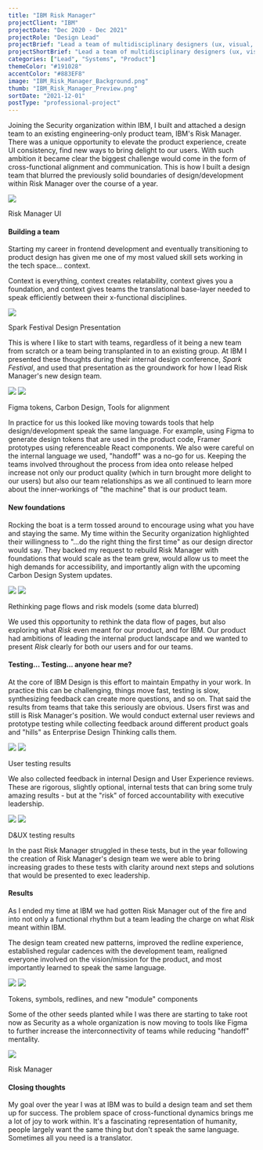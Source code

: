 ```yaml
---
title: "IBM Risk Manager"
projectClient: "IBM"
projectDate: "Dec 2020 - Dec 2021"
projectRole: "Design Lead"
projectBrief: "Lead a team of multidisciplinary designers (ux, visual, research, frontend) to create delightful and engaging user experiences in IBM's Security Risk Manager. Worked with executive stakeholders and project managers to define the long-term vision and strategic position of the product. Defined shared experiences that were contributed back to the broader IBM product ecosystem. Maintained a focus on team health and delivery expectations through transparent product release cycles with support from IBM's Enterprise Design Thinking methodologies."
projectShortBrief: "Lead a team of multidisciplinary designers (ux, visual, research, frontend) to create delightful and engaging user experiences in IBM's Security Risk Manager."
categories: ["Lead", "Systems", "Product"]
themeColor: "#191028"
accentColor: "#883EF8"
image: "IBM_Risk_Manager_Background.png"
thumb: "IBM_Risk_Manager_Preview.png"
sortDate: "2021-12-01"
postType: "professional-project"
---
```


Joining the Security organization within IBM, I built and attached a design team to an existing engineering-only product team, IBM's Risk Manager. There was a unique opportunity to elevate the product experience, create UI consistency, find new ways to bring delight to our users. With such ambition it became clear the biggest challenge would come in the form of cross-functional alignment and communication. This is how I built a design team that blurred the previously solid boundaries of design/development within Risk Manager over the course of a year.

<div class="photo-container">
<img src="ibm_asset_1.png" />
</div>
<p class="photo-grid-subtitle">Risk Manager UI</p>

#### Building a team
Starting my career in frontend development and eventually transitioning to product design has given me one of my most valued skill sets working in the tech space... context.

Context is everything, context creates relatability, context gives you a foundation, and context gives teams the translational base-layer needed to speak efficiently between their x-functional disciplines.

<div class="photo-container">
<img src="ibm_asset_2.png"/>
</div>
<p class="photo-grid-subtitle">Spark Festival Design Presentation</p>

This is where I like to start with teams, regardless of it being a new team from scratch or a team being transplanted in to an existing group. At IBM I presented these thoughts during their internal design conference, <i>Spark Festival</i>, and used that presentation as the groundwork for how I lead Risk Manager's new design team. 

<div class="photo-grid-container">
<div class="photo-grid">
<img src="ibm_asset_14.png"/>
<img src="ibm_asset_15.png"/>
</div>
</div>
<p class="photo-grid-subtitle">Figma tokens, Carbon Design, Tools for alignment</p>

In practice for us this looked like moving towards tools that help design/development speak the same language. For example, using Figma to generate design tokens that are used in the product code, Framer prototypes using referenceable React components. We also were careful on the internal language we used, "handoff" was a no-go for us. Keeping the teams involved throughout the process from idea onto release helped increase not only our product quality (which in turn brought more delight to our users) but also our team relationships as we all continued to learn more about the inner-workings of "the machine" that is our product team.

#### New foundations
Rocking the boat is a term tossed around to encourage using what you have and staying the same. My time within the Security organization highlighted their willingness to "...do the right thing the first time" as our design director would say. They backed my request to rebuild Risk Manager with foundations that would scale as the team grew, would allow us to meet the high demands for accessibility, and importantly align with the upcoming Carbon Design System updates.

<div class="photo-grid-container">
<div class="photo-grid">
<img src="ibm_asset_4.png"/>
<img src="ibm_asset_6.png"/>
</div>
</div>
<p class="photo-grid-subtitle">Rethinking page flows and risk models (some data blurred)</p>

We used this opportunity to rethink the data flow of pages, but also exploring what <i>Risk</i> even meant for our product, and for IBM. Our product had ambitions of leading the internal product landscape and we wanted to present <i>Risk</i> clearly for both our users and for our teams.

#### Testing... Testing... anyone hear me?
At the core of IBM Design is this effort to maintain Empathy in your work. In practice this can be challenging, things move fast, testing is slow, synthesizing feedback can create more questions, and so on. That said the results from teams that take this seriously are obvious. Users first was and still is Risk Manager's position. We would conduct external user reviews and prototype testing while collecting feedback around different product goals and "hills" as Enterprise Design Thinking calls them. 

<div class="photo-grid-container">
<div class="photo-grid">
<img src="ibm_asset_11.png"/>
<img src="ibm_asset_12.png"/>
</div>
</div>
<p class="photo-grid-subtitle">User testing results</p>

We also collected feedback in internal Design and User Experience reviews. These are rigorous, slightly optional, internal tests that can bring some truly amazing results - but at the "risk" of forced accountability with executive leadership.

<div class="photo-grid-container">
<div class="photo-grid">
<img src="ibm_asset_9.png"/>
<img src="ibm_asset_10.png"/>
</div>
</div>
<p class="photo-grid-subtitle">D&UX testing results</p>

In the past Risk Manager struggled in these tests, but in the year following the creation of Risk Manager's design team we were able to bring increasing grades to these tests with clarity around next steps and solutions that would be presented to exec leadership.

#### Results
As I ended my time at IBM we had gotten Risk Manager out of the fire and into not only a functional rhythm but a team leading the charge on what <i>Risk</i> meant within IBM.

The design team created new patterns, improved the redline experience, established regular cadences with the development team, realigned everyone involved on the vision/mission for the product, and most importantly learned to speak the same language.

<div class="photo-grid-container">
<div class="photo-grid">
<img src="ibm_asset_8.png"/>
<img src="ibm_asset_5.png"/>
</div>
</div>
<p class="photo-grid-subtitle">Tokens, symbols, redlines, and new "module" components</p>

Some of the other seeds planted while I was there are starting to take root now as Security as a whole organization is now moving to tools like Figma to further increase the interconnectivity of teams while reducing "handoff" mentality.

<div class="photo-container">
<img src="IBM_Risk_Manager_Preview.png"/>
</div>
<p class="photo-grid-subtitle">Risk Manager</p>

#### Closing thoughts
My goal over the year I was at IBM was to build a design team and set them up for success. The problem space of cross-functional dynamics brings me a lot of joy to work within. It's a fascinating representation of humanity, people largely want the same thing but don't speak the same language. Sometimes all you need is a translator.